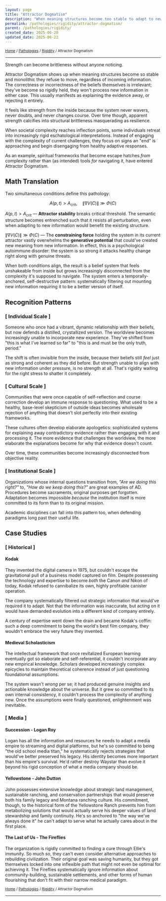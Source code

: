 ```yaml
---
layout: page
title: "Attractor Dogmatism"
description: "When meaning structures become too stable to adapt to new information"
permalink: /pathologies/rigidity/attractor-dogmatism/
parent: /pathologies/rigidity/
created_date: 2025-06-20
updated_date: 2025-06-22
---
```


<small>[Home](/) / [Pathologies](/pathologies/) / [Rigidity](/pathologies/rigidity/) / Attractor Dogmatism</small>

---

Strength can become brittleness without anyone noticing.

Attractor Dogmatism shows up when meaning structures become so stable and monolithic they refuse to move, regardless of incoming information. The correctness or incorrectness of the beliefs themselves is irrelevant; they've become so rigidly held, they won't process new information in either case. This usually manifests as explaining the evidence away, or rejecting it entirely.

It feels like strength from the inside because the system never wavers, never doubts, and never changes course. Over time though, apparent strength calcifies into structural brittleness masquerading as resilience.

When societal complexity reaches inflection points, some individuals retreat into increasingly rigid eschatological interpretations. Instead of engaging with the complexity of current challenges, they focus on signs an "end" is approaching and begin disengaging from healthy adaptive responses.

As an example, spiritual frameworks that become escape hatches *from* complexity rather than (as intended) tools *for* navigating it, have entered Attractor Dogmatism.

## Math Translation

Two simultaneous conditions define this pathology:

$$
A(p,t) > A_{\text{crit}}, \quad \|\nabla V(C)\| \gg \Phi(C)
$$

$A(p,t) > A_{\text{crit}}$ — **Attractor stability** breaks critical threshold. The semantic structure becomes entrenched such that it resists all perturbation, even when adapting to new information would benefit the existing structure.

$\|\nabla V(C)\| \gg \Phi(C)$ — The **constraining force** holding the system in its current attractor vastly overwhelms the **generative potential** that could've created new meaning from new information. In effect, this is a psychological autoimmune disorder: the system is so strong it attacks healthy change right along with genuine threats.

When both conditions align, the result is a belief system that feels unshakeable from inside but grows increasingly disconnected from the complexity it's supposed to navigate. The system enters a temporally-anchored, self-destructive pattern: systematically filtering out mounting new information requiring it to be a better version of itself.

## Recognition Patterns

### [ Individual Scale ]

Someone who once had a vibrant, dynamic relationship with their beliefs, but now defends a distilled, crystallized version. The worldview becomes increasingly unable to incorporate new experience. They've shifted from "this is what I've learned so far" to "this is and must be the only truth, period."

The shift is often invisible from the inside, because their beliefs still *feel* just as strong and coherent as they did before. But strength unable to align with new information under pressure, is no strength at all. That's rigidity waiting for the right stress to shatter it completely.

### [ Cultural Scale ]

Communities that were once capable of self-reflection and course correction develop an immune response to questioning. What used to be a healthy, base-level skepticism of outside ideas becomes wholesale rejection of anything that doesn't slot perfectly into their existing frameworks.

These cultures often develop elaborate apologetics: sophisticated systems for explaining away contradictory evidence rather than engaging with it and processing it. The more evidence that challenges the worldview, the more elaborate the explanations become for why that evidence doesn't count. 

Over time, these communities become increasingly disconnected from objective reality.

### [ Institutional Scale ]

Organizations whose internal questions transition from, *"Are we doing this right?"* to, *"How do we keep doing this?"* are great examples of AD. Procedures become sacraments, original purposes get forgotten. Adaptation becomes impossible *because* the institution itself is more committed to its form than to its original mission.

Academic disciplines can fall into this pattern too, when defending paradigms long past their useful life.

## Case Studies

### [ Historical ]

#### Kodak

They invented the digital camera in 1975, but couldn't escape the gravitational pull of a business model captured on film. Despite possessing the technology and expertise to become *both* the Canon *and* Nikon of today, Kodak refused to cannibalize its own, highly profitable canister operation. 

The company systematically filtered out strategic information that would've required it to adapt. Not that the information was inaccurate, but acting on it would have demanded evolution into a different kind of company entirely.

A century of expertise went down the drain and became Kodak's coffin: such a deep commitment to being the world's best film company, they wouldn't embrace the very future they invented.


#### Medieval Scholasticism

The intellectual framework that once revitalized European learning eventually got so elaborate and self-referential, it couldn't incorporate any new empirical knowledge. Scholars developed increasingly complex epicycles to maintain theoretical coherence instead of just questioning foundational assumptions. 

The system wasn't *wrong* per se; it had produced genuine insights and actionable knowledge about the universe. But it grew so committed to its own internal consistency, it couldn't process the complexity of anything new. Once the assumptions were finally questioned, enlightenment was inevitable.

### [ Media ]

#### Succession - Logan Roy

Logan has all the information and resources he needs to adapt a media empire to streaming and digital platforms, but he's so committed to being "the old school media titan," he systematically rejects strategies that would've better preserved his legacy. His identity becomes more important than his empire's survival. He'd rather destroy Waystar than evolve it beyond his rigid conception of what a media company should be.

#### Yellowstone - John Dutton

John possesses extensive knowledge about strategic land management, sustainable ranching, and conservation partnerships that would preserve both his family legacy and Montana ranching culture. His commitment, though, to the historical form of the Yellowstone Ranch prevents him from metabolizing solutions that would actually serve his deeper values of land stewardship and family continuity. He's so anchored to "the way we've always done it" he can't adapt to serve what he actually cares about in the first place.

#### The Last of Us - The Fireflies

The organization is rigidly committed to finding a cure through Ellie's immunity. So much so, they can't even consider alternative approaches to rebuilding civilization. Their original goal was saving humanity, but they got themselves locked into one inflexible path that might not even be optimal for achieving it. The Fireflies systematically ignore information about community-building, sustainable settlements, and other forms of human flourishing that don't fit with their narrow medical paradigm.

<small>[Home](/) / [Pathologies](/pathologies/) / [Rigidity](/pathologies/rigidity/) / Attractor Dogmatism</small>

---